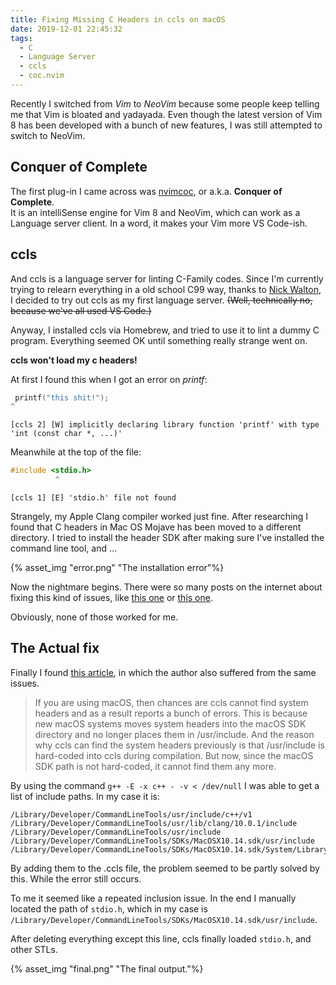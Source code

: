 ```yaml
---
title: Fixing Missing C Headers in ccls on macOS
date: 2019-12-01 22:45:32
tags:
  - C
  - Language Server
  - ccls
  - coc.nvim
---
```


Recently I switched from _Vim_ to _NeoVim_ because some people keep telling me that Vim is bloated and yadayada.
Even though the latest version of Vim 8 has been developed with a bunch of new features, I was still attempted to switch to NeoVim.

## Conquer of Complete

The first plug-in I came across was [nvimcoc](https://github.com/neoclide/coc.nvim), or a.k.a. **Conquer of Complete**.  
It is an intelliSense engine for Vim 8 and NeoVim, which can work as a Language server client.
In a word, it makes your Vim more VS Code-ish.

## ccls

And ccls is a language server for linting C-Family codes.
Since I'm currently trying to relearn everything in a old school C99 way, thanks to [Nick Walton](https://www.youtube.com/watch?v=Tm2sxwrZFiU), I decided to try out ccls as my first language server.
~~(Well, technically no, because we've all used VS Code.)~~

Anyway, I installed ccls via Homebrew, and tried to use it to lint a dummy C program. Everything seemed OK until something really strange went on.

**ccls won't load my c headers!**

At first I found this when I got an error on _printf_:

```c
 printf("this shit!");
^
```

`[ccls 2] [W] implicitly declaring library function 'printf' with type 'int (const char *, ...)'`

Meanwhile at the top of the file:

```c
#include <stdio.h>
          ^
```

`[ccls 1] [E] 'stdio.h' file not found`

Strangely, my Apple Clang compiler worked just fine. After researching I found that C headers in Mac OS Mojave has been moved to a different directory. I tried to install the header SDK after making sure I've installed the command line tool, and ...

{% asset_img "error.png" "The installation error"%}

Now the nightmare begins. There were so many posts on the internet about fixing this kind of issues, like [this one](https://github.com/MaskRay/ccls/issues/191) or [this one](https://github.com/frida/frida/issues/338).

Obviously, none of those worked for me.

## The Actual fix

Finally I found [this article](https://ianding.io/2019/07/29/configure-coc-nvim-for-c-c++-development/), in which the author also suffered from the same issues.

> If you are using macOS, then chances are ccls cannot find system headers and as a result reports a bunch of errors.
> This is because new macOS systems moves system headers into the macOS SDK directory and no longer places them in /usr/include. And the reason why ccls can find the system headers previously is that /usr/include is hard-coded into ccls during compilation. But now, since the macOS SDK path is not hard-coded, it cannot find them any more.

By using the command `g++ -E -x c++ - -v < /dev/null` I was able to get a list of include paths.
In my case it is:

```
/Library/Developer/CommandLineTools/usr/include/c++/v1
/Library/Developer/CommandLineTools/usr/lib/clang/10.0.1/include
/Library/Developer/CommandLineTools/usr/include
/Library/Developer/CommandLineTools/SDKs/MacOSX10.14.sdk/usr/include
/Library/Developer/CommandLineTools/SDKs/MacOSX10.14.sdk/System/Library/Frameworks
```

By adding them to the .ccls file, the problem seemed to be partly solved by this. While the error still occurs.

To me it seemed like a repeated inclusion issue. In the end I manually located the path of `stdio.h`, which in my case is `/Library/Developer/CommandLineTools/SDKs/MacOSX10.14.sdk/usr/include`.

After deleting everything except this line, ccls finally loaded `stdio.h`, and other STLs.

{% asset_img "final.png" "The final output."%}
